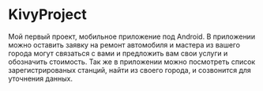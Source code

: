 # KivyProject
Мой первый проект, мобильное приложение под Android. В приложении можно оставить заявку на ремонт автомобиля и мастера из вашего города могут связаться с вами и предложить вам свои услуги и обозначить стоимость. Так же в приложении можно посмотреть список зарегистрированых станций, найти из своего города, и созвонится для уточнения данных.
